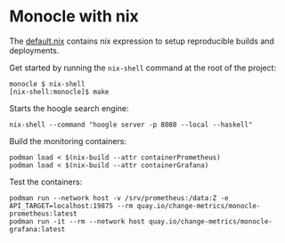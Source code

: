 Monocle with nix
================

The [default.nix](./default.nix) contains nix expression to setup
reproducible builds and deployments.

Get started by running the `nix-shell` command at the root of the project:

```ShellSession
monocle $ nix-shell
[nix-shell:monocle]$ make
```

Starts the hoogle search engine:

```ShellSession
nix-shell --command "hoogle server -p 8080 --local --haskell"
```

Build the monitoring containers:

```ShellSession
podman load < $(nix-build --attr containerPrometheus)
podman load < $(nix-build --attr containerGrafana)
```

Test the containers:

```ShellSession
podman run --network host -v /srv/prometheus:/data:Z -e API_TARGET=localhost:19875 --rm quay.io/change-metrics/monocle-prometheus:latest
podman run -it --rm --network host quay.io/change-metrics/monocle-grafana:latest
```
